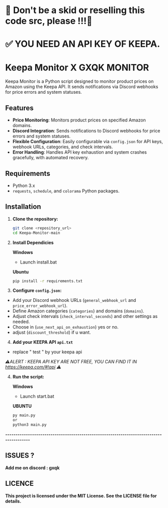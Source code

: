 
# 🚫 Don't be a skid or reselling this code src, please !!!🚫
# ✅ YOU NEED AN API KEY OF KEEPA.

# Keepa Monitor X GXQK MONITOR

Keepa Monitor is a Python script designed to monitor product prices on Amazon using the Keepa API. It sends notifications via Discord webhooks for price errors and system statuses.

## Features

- **Price Monitoring**: Monitors product prices on specified Amazon domains.
- **Discord Integration**: Sends notifications to Discord webhooks for price errors and system statuses.
- **Flexible Configuration**: Easily configurable via `config.json` for API keys, webhook URLs, categories, and check intervals.
- **Error Handling**: Handles API key exhaustion and system crashes gracefully, with automated recovery.

## Requirements

- Python 3.x
- `requests`, `schedule`, and `colorama` Python packages.

## Installation

1. **Clone the repository:**

   ```bash
   git clone <repository_url>
   cd Keepa-Monitor-main
   ```
2. **Install Dependicies**

   **Windows**

     - Launch install.bat
   
   **Ubuntu**

   ```bash
   pip install -r requirements.txt
   ```
   
3. **Configure `config.json`:**
- Add your Discord webhook URLs (`general_webhook_url` and `price_error_webhook_url`).
- Define Amazon categories (`categories`) and domains (`domains`).
- Adjust check intervals (`check_interval_seconds`) and other settings as needed.
- Choose in (`use_next_api_on_exhaustion`) yes or no.
- adjust (`discount_threshold`) if u want.

4. **Add your KEEPA API `api.txt`**
- replace " test " by your keepa api

*⚠ALERT : KEEPA API KEY ARE NOT FREE, YOU CAN FIND IT IN https://keepa.com/#!api  ⚠*


4. **Run the script:**

   **Windows**

   - Launch start.bat

   **UBUNTU**

   ```bash
   py main.py
   or
   python3 main.py
   ```

**----------------------------------------------------------------------------------------**

## ISSUES ?

   **Add me on discord : gxqk**

## LICENCE

   **This project is licensed under the MIT License. See the LICENSE file for details.**
   


   
   
   

